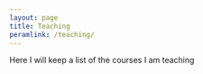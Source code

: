 ```yaml
---
layout: page
title: Teaching
peramlink: /teaching/
---
```


Here I will keep a list of the courses I am teaching


